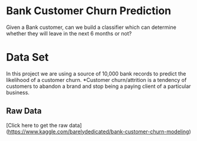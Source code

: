# Bank Customer Churn Prediction
 Given a Bank customer, can we build a classifier which can determine whether they will leave in the next 6 months or not?

# Data Set
In this project we are using a source of 10,000 bank records to predict the likelihood of a customer churn.
*Customer churn/attrition is a tendency of customers to abandon a brand and stop being a paying client of a particular business. 

## Raw Data
[Click here to get the raw data] (https://www.kaggle.com/barelydedicated/bank-customer-churn-modeling)


